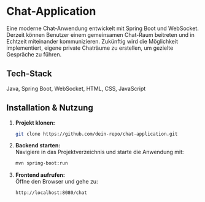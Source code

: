 # Chat-Application

Eine moderne Chat-Anwendung entwickelt mit Spring Boot und WebSocket. Derzeit können Benutzer einem gemeinsamen Chat-Raum beitreten und in Echtzeit miteinander kommunizieren. Zukünftig wird die Möglichkeit implementiert, eigene private Chaträume zu erstellen, um gezielte Gespräche zu führen.

## Tech-Stack
Java, Spring Boot, WebSocket, HTML, CSS, JavaScript

## Installation & Nutzung
1. **Projekt klonen:**  
   ```bash
   git clone https://github.com/dein-repo/chat-application.git
   ```
2. **Backend starten:**  
   Navigiere in das Projektverzeichnis und starte die Anwendung mit:
   ```bash
   mvn spring-boot:run
   ```
3. **Frontend aufrufen:**  
   Öffne den Browser und gehe zu:
   ```
   http://localhost:8080/chat
   ```

